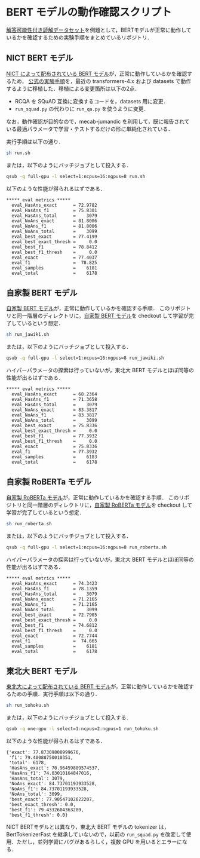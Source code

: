 # BERT モデルの動作確認スクリプト

[解答可能性付き読解データセット](http://www.cl.ecei.tohoku.ac.jp/rcqa/)を例題として，BERTモデルが正常に動作しているかを確認するための実験手順をまとめているリポジトリ．

## NICT BERT モデル

[NICT によって配布されている BERT モデル](https://alaginrc.nict.go.jp/nict-bert/index.html)が，正常に動作しているかを確認するため，
[公式の実験手順](https://alaginrc.nict.go.jp/nict-bert/Experiments_on_RCQA.html)を，最近の transformers-4.x および datasets で動作するように移植した．移植による変更箇所は以下の2点．

 * RCQA を SQuAD 互換に変換するコードを，datasets 用に変更．
 * `run_squad.py` の代わりに `run_qa.py` を使うように変更．

なお，動作確認が目的なので，mecab-jumandic を利用して，既に報告されている最適パラメータで学習・テストするだけの形に単純化されている．

実行手順は以下の通り．

```sh
sh run.sh
```

または，以下のようにバッチジョブとして投入する．

```sh
qsub -q full-gpu -l select=1:ncpus=16:ngpus=8 run.sh 
```

以下のような性能が得られるはずである．

```
***** eval metrics *****
  eval_HasAns_exact      = 72.9782
  eval_HasAns_f1         = 75.8301
  eval_HasAns_total      =    3079
  eval_NoAns_exact       = 81.8006
  eval_NoAns_f1          = 81.8006
  eval_NoAns_total       =    3099
  eval_best_exact        = 77.4199
  eval_best_exact_thresh =     0.0
  eval_best_f1           = 78.8412
  eval_best_f1_thresh    =     0.0
  eval_exact             = 77.4037
  eval_f1                =  78.825
  eval_samples           =    6181
  eval_total             =    6178
```

## 自家製 BERT モデル

[自家製 BERT モデル](https://github.com/tutcsis/bert-japanese)が，正常に動作しているかを確認する手順．
このリポジトリと同一階層のディレクトリに，[自家製 BERT モデル](https://github.com/tutcsis/bert-japanese)を checkout して学習が完了しているという想定．

```sh
sh run_jawiki.sh
```

または，以下のようにバッチジョブとして投入する．

```sh
qsub -q full-gpu -l select=1:ncpus=16:ngpus=8 run_jawiki.sh
```

ハイパーパラメータの探索は行っていないが，東北大 BERT モデルとほぼ同等の性能が出るはずである．

```
***** eval metrics *****
  eval_HasAns_exact      = 68.2364
  eval_HasAns_f1         = 71.3658
  eval_HasAns_total      =    3079
  eval_NoAns_exact       = 83.3817
  eval_NoAns_f1          = 83.3817
  eval_NoAns_total       =    3099
  eval_best_exact        = 75.8336
  eval_best_exact_thresh =     0.0
  eval_best_f1           = 77.3932
  eval_best_f1_thresh    =     0.0
  eval_exact             = 75.8336
  eval_f1                = 77.3932
  eval_samples           =    6183
  eval_total             =    6178
```

## 自家製 RoBERTa モデル

[自家製 RoBERTa モデル](https://github.com/tutcsis/roberta-japanese)が，正常に動作しているかを確認する手順．
このリポジトリと同一階層のディレクトリに，[自家製 RoBERTa モデル](https://github.com/tutcsis/roberta-japanese)を checkout して学習が完了しているという想定．

```sh
sh run_roberta.sh
```

または，以下のようにバッチジョブとして投入する．

```sh
qsub -q full-gpu -l select=1:ncpus=16:ngpus=8 run_roberta.sh
```

ハイパーパラメータの探索は行っていないが，東北大 BERT モデルとほぼ同等の性能が出るはずである．

```
***** eval metrics *****
  eval_HasAns_exact      = 74.3423
  eval_HasAns_f1         = 78.1359
  eval_HasAns_total      =    3079
  eval_NoAns_exact       = 71.2165
  eval_NoAns_f1          = 71.2165
  eval_NoAns_total       =    3099
  eval_best_exact        = 72.7905
  eval_best_exact_thresh =     0.0
  eval_best_f1           = 74.6812
  eval_best_f1_thresh    =     0.0
  eval_exact             = 72.7744
  eval_f1                =  74.665
  eval_samples           =    6181
  eval_total             =    6178
```

## 東北大 BERT モデル

[東北大によって配布されている BERT モデル](https://huggingface.co/cl-tohoku/bert-base-japanese-v2)が，正常に動作しているかを確認するための手順．実行手順は以下の通り．

```sh
sh run_tohoku.sh
```

または，以下のようにバッチジョブとして投入する．

```sh
qsub -q one-gpu -l select=1:ncpus=2:ngpus=1 run_tohoku.sh
```

以下のような性能が得られるはずである．

```
{'exact': 77.87309808999676,
 'f1': 79.40088750010351,
 'total': 6178,
 'HasAns_exact': 70.96459889574537,
 'HasAns_f1': 74.03010164847016,
 'HasAns_total': 3079,
 'NoAns_exact': 84.73701193933528,
 'NoAns_f1': 84.73701193933528,
 'NoAns_total': 3099,
 'best_exact': 77.90547102622207, 
 'best_exact_thresh': 0.0,
 'best_f1': 79.4332604363289, 
 'best_f1_thresh': 0.0}
```

NICT BERTモデルとは異なり，東北大 BERT モデルの tokenizer は，BertTokenizerFast を継承していないので，以前の `run_squad.py` を改変して使用．ただし，並列学習にバグがあるらしく，複数 GPU を用いるとエラーになる．
